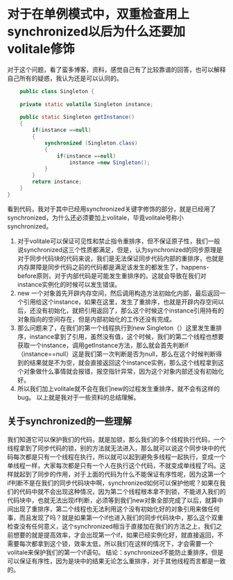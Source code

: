 # 对于在单例模式中，双重检查用上synchronized以后为什么还要加volitale修饰
​	对于这个问题，看了蛮多博客，资料，感觉自己有了比较靠谱的回答，也可以解释自己所有的疑惑，我认为还是可以认同的。
​	

```java
	public class Singleton {
    
    private static volatile Singleton instance;
    
    public static Singleton getInstance()
    {
        if(instance ==null)
        {
            synchronized (Singleton.class)
            {
                if(instance ==null)
                    instance =new Singleton();
            }
        }
        return instance;
    }
}
```
看到代码，我对于其中已经用synchronized关键字修饰的部分，就是已经用了synchronized，为什么还必须要加上volitale，毕竟volitale号称小synchronized。
1. 对于volitale可以保证可见性和禁止指令重排序，但不保证原子性，我们一般说synchronized这三个性质都满足，但是，认为synchronized的同步原理是对于同步代码块的代码来说，我们是无法保证同步代码内部的重排序，也就是内存屏障是同步代码之前的代码都是满足该发生的都发生了，happens-before原则，对于内部代码是可能发生重排序的。这就会导致在我们对instance实例化的时候可以发生错误。
2. new 一个对象首先开辟内存空间，然后调用构造方法初始化内部，最后返回一个引用给这个instance，如果在这里，发生了重排序，也就是开辟内存空间以后，还没有初始化，就把引用返回了，那么这个时候这个instance引用持有的对象指向的空间存在，但是内部初始化的工作还没有完成。
3. 那么问题来了，在我们的第一个线程执行到new Singleton（）这里发生重排序，instance拿到了引用，虽然没有值，这个时候，我们的第二个线程也想要获取一个instance，调用getInstance方法，那么就会首先判断if（instance==null）这是我们第一次判断是否为null，那么在这个时候判断得到的结果就是不为空，就会直接返回这个instance实例，那么这个线程拿到这个对象做什么事情就会报错，报空指针异常，因为这个对象内部还没有初始化好。
4. 所以我们加上volitale就不会在我们new的过程发生重排序，就不会有这样的bug。
以上就是我对于一些资料的总结理解。

## 关于synchronized的一些理解
我们知道它可以保护我们的代码，就是加锁，那么我们的多个线程执行代码，一个线程拿到了同步代码的锁，别的方法就无法进入，那么就可以说这个同步块中的代码每次都是只有一个线程在执行，所以就可以起到避免多线程一起执行，变成一个单线程一样，大家每次都是只有一个人在执行这个代码，不就变成单线程了吗。这样就起到了同步的作用，对于上面的代码为什么不能保证有序性呢，因为这第一个if判断不是在我们的同步代码块中啊，synchronized如何可以保护他呢？如果在我们的代码中就不会出现这种情况，因为第二个线程根本拿不到锁，不能进入我们的代码块中，也就无法出现if判断，必须等到我们new对象全部完成了以后，就算中间出现了重排序，第二个线程也无法利用这个没有初始化好的对象引用来做任何事，而且发现了吗？就是如果第一个if也进入我们的同步代码块中，那么这个双重检查没有任何意义，这个synchronized相当于直接加在我们的方法之上，我们之前想要的就是提高效率，才会出现第一个if，如果已经实例化好，就直接返回，不需要每次都拿到这个锁，效率太低，所以我们在这样的情况下，才会需要一个volitale来保护我们的第一个if语句。
结论：synchronized不能防止重排序，但是可以保证有序性，因为是块中的结果无论怎么重排序，对于其他线程而言都是一致的。